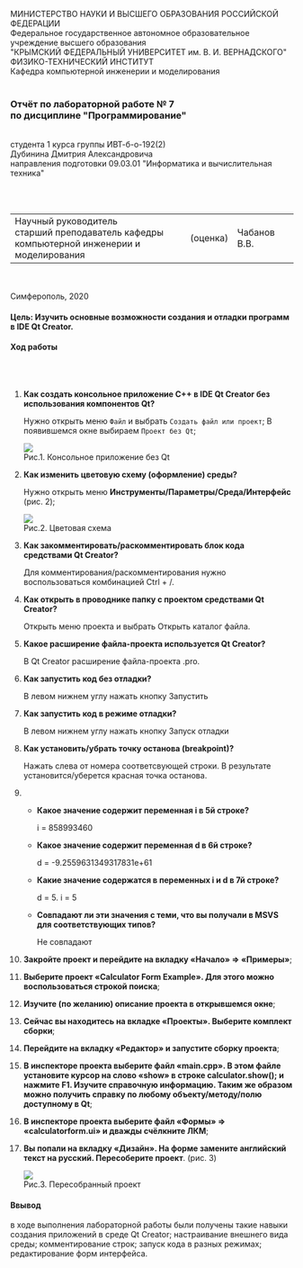 МИНИСТЕРСТВО НАУКИ  И ВЫСШЕГО ОБРАЗОВАНИЯ РОССИЙСКОЙ ФЕДЕРАЦИИ  
Федеральное государственное автономное образовательное учреждение высшего образования  
"КРЫМСКИЙ ФЕДЕРАЛЬНЫЙ УНИВЕРСИТЕТ им. В. И. ВЕРНАДСКОГО"  
ФИЗИКО-ТЕХНИЧЕСКИЙ ИНСТИТУТ  
Кафедра компьютерной инженерии и моделирования
<br/><br/>
### Отчёт по лабораторной работе № 7<br/> по дисциплине "Программирование"
<br/>
​
студента 1 курса группы ИВТ-б-о-192(2)  
<br/>Дубинина Дмитрия Александровича  
<br/>направления подготовки 09.03.01 "Информатика и вычислительная техника" 

<br/><br/>
<table>
<tr><td>Научный руководитель<br/> старший преподаватель кафедры<br/> компьютерной инженерии и моделирования</td>
<td>(оценка)</td>
<td>Чабанов В.В.</td>
</tr>
</table>
<br/><br/>
​
Симферополь, 2020

#### Цель: Изучить основные возможности создания и отладки программ в IDE Qt Creator.
#### Ход работы
<br/><br/>


1. **Как создать консольное приложение С++ в IDE Qt Creator без использования компонентов Qt?**

    Нужно открыть меню `Файл` и выбрать `Создать файл или проект`;
    В появившемся окне выбираем `Проект без Qt`; 
    
    ![](Рис/1.png)   
    Рис.1. Консольное приложение без Qt

2. **Как изменить цветовую схему (оформление) среды?**

     Нужно открыть меню **Инструменты/Параметры/Среда/Интерфейс** (рис. 2);
        
    ![](Рис/2.png)   
    Рис.2. Цветовая схема
    
3. **Как закомментировать/раскомментировать блок кода средствами Qt Creator?**
    
     Для комментирования/раскомментирования нужно воспользоваться комбинацией Ctrl + /.

4. **Как открыть в проводнике папку с проектом средствами Qt Creator?**
    
     Открыть меню проекта и выбрать Открыть каталог файла.
   
5. **Какое расширение файла-проекта используется Qt Creator?**
    
     В Qt Creator расширение файла-проекта .pro.
    
6. **Как запустить код без отладки?**

    В левом нижнем углу нажать кнопку Запустить
    
7. **Как запустить код в режиме отладки?**

    В левом нижнем углу нажать кнопку Запуск отладки
    
8. **Как установить/убрать точку останова (breakpoint)?**

    Нажать слева от номера соответсвующей строки. В результате установится/уберется красная точка останова.

9. * **Какое значение содержит переменная i в 5й строке?**
    
      i = 858993460
        
   * **Какое значение содержит переменная d в 6й строке?**
    
     d = -9.2559631349317831e+61
        
   * **Какие значение содержатся в переменных i и  d в 7й строке?**
    
      d = 5. i = 5
        
   * **Совпадают ли эти значения с теми, что вы получали в MSVS для соответствующих типов?**
    
      Не совпадают

10. **Закройте проект и перейдите на вкладку «Начало» => «Примеры»**;
11. **Выберите проект «Calculator Form Example». Для этого можно воспользоваться строкой поиска**;
12. **Изучите (по желанию) описание проекта в открывшемся окне**;
13. **Сейчас вы находитесь на вкладке «Проекты». Выберите комплект сборки**;
14. **Перейдите на вкладку «Редактор» и запустите сборку проекта**;
15. **В инспекторе проекта выберите файл «main.cpp». В этом файле установите курсор на слово «show» в строке calculator.show(); и нажмите F1. Изучите справочную информацию. Таким же образом можно получить справку по любому объекту/методу/полю доступному в Qt**;
16. **В инспекторе проекта выберите файл «Формы» => «calculatorform.ui» и дважды счёлкните ЛКМ**;
17. **Вы попали на вкладку «Дизайн». На форме замените английский текст на русский. Пересоберите проект**. (рис. 3)
    
    ![](Рис/3.png)<br/>
    Рис.3. Пересобранный проект

#### Ввывод

в ходе выполнения лабораторной работы были получены такие навыки
 создания приложений в среде Qt Creator;
 настраивание внешнего вида среды;
 комментирование строк;
 запуск кода в разных режимах;
 редактирование форм интерфейса.
